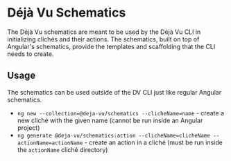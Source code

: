 # Déjà Vu Schematics


The Déjà Vu schematics are meant to be used by the Déjà Vu CLI in initializing
clichés and their actions. The schematics, built on top of Angular's schematics,
provide the templates and scaffolding that the CLI needs to create.

## Usage

The schematics can be used outside of the DV CLI
just like regular Angular schematics.

- `ng new --collection=@deja-vu/schematics --clicheName=name` -
    create a new cliché with the given name
    (cannot be run inside an Angular project)
- `ng generate @deja-vu/schematics:action --clicheName=clicheName
    --actionName=actionName` - create an action in a cliché
    (must be run inside the `actionName` cliché directory)
 